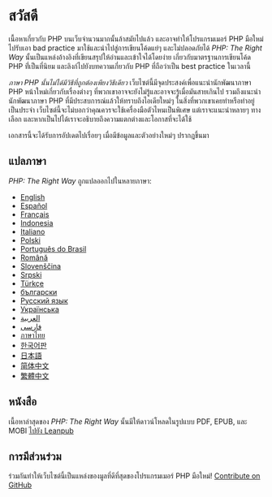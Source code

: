 # สวัสดี

เนื้อหาเกี่ยวกับ PHP บนเว็บจำนวนมากนั้นล้าสมัยไปแล้ว  และอาจทำให้โปรแกรมเมอร์ PHP มือใหม่ไปรับเอา bad practice มาใช้และนำไปสู่การเขียนโค้ดแย่ๆ และไม่ปลอดภัยได้ _PHP: The Right Way_ นั้นเป็นแหล่งอ้างอิงที่เขียนสรุปให้อ่านและเข้าใจได้โดยง่าย  เกี่ยวกับมาตรฐานการเขียนโค้ด PHP ที่่เป็นที่นิยม  และลิงก์ไปยังบทความเกี่ยวกับ PHP ที่ถือว่าเป็น best practice ในเวลานี้

_ภาษา PHP นั้นไม่ได้มีวิธีที่ถูกต้องเพียงวิธีเดียว_ เว็บไซต์นี้มีจุดประสงค์เพื่อแนะนำนักพัฒนาภาษา PHP หน้าใหม่เกี่ยวกับเรื่องต่างๆ ที่พวกเขาอาจจะยังไม่รู้และอาจจะรู้เมื่อมันสายเกินไป  รวมถึงแนะนำนักพัฒนาภาษา PHP ที่มีประสบการณ์แล้วให้ทราบถึงไอเดียใหม่ๆ ในสิ่งที่พวกเขาเคยทำหรือทำอยู่เป็นประจำ  เว็บไซต์นี้จะไม่บอกว่าคุณควรจะใช้เครื่องมือตัวไหนเป็นพิเศษ  แต่เราจะแนะนำหลายๆ ทางเลือก  และหากเป็นไปได้เราจะอธิบายถึงความแตกต่างและโอกาสที่จะได้ใช้

เอกสารนี้จะได้รับการอัปเดตไปเรื่อยๆ เมื่อมีข้อมูลและตัวอย่างใหม่ๆ ปรากฎขึ้นมา

## แปลภาษา

_PHP: The Right Way_ ถูกแปลออกไปในหลายภาษา:

* [English](http://www.phptherightway.com)
* [Español](http://phpdevenezuela.github.io/php-the-right-way)
* [Français](http://eilgin.github.io/php-the-right-way/)
* [Indonesia](http://id.phptherightway.com)
* [Italiano](http://it.phptherightway.com)
* [Polski](http://pl.phptherightway.com)
* [Português do Brasil](http://br.phptherightway.com)
* [Română](https://bgui.github.io/php-the-right-way/)
* [Slovenščina](http://sl.phptherightway.com)
* [Srpski](http://phpsrbija.github.io/php-the-right-way/)
* [Türkçe](http://hkulekci.github.io/php-the-right-way/)
* [български](http://bg.phptherightway.com)
* [Русский язык](http://getjump.github.io/ru-php-the-right-way)
* [Українська](http://iflista.github.com/php-the-right-way)
* [العربية](https://adaroobi.github.io/php-the-right-way/)
* [فارسى](http://novid.github.io/php-the-right-way/)
* [ภาษาไทย](https://wp63.github.io/php-the-right-way/)
* [한국어판](http://modernpug.github.io/php-the-right-way)
* [日本語](http://ja.phptherightway.com)
* [简体中文](https://laravel-china.github.io/php-the-right-way/)
* [繁體中文](https://laravel-taiwan.github.io/php-the-right-way)

## หนังสือ

เนื้อหาล่าสุดของ _PHP: The Right Way_ นั้นมีให้ดาวน์โหลดในรูปแบบ PDF, EPUB, และ MOBI [ไปยัง Leanpub][1]

## การมีส่วนร่วม

ร่วมกันทำให้เว็บไซต์นี้เป็นแหล่งของมูลที่ดีที่สุดของโปรแกรมเมอร์ PHP มือใหม่! [Contribute on GitHub][2]

[1]: https://leanpub.com/phptherightway
[2]: https://github.com/codeguy/php-the-right-way/tree/gh-pages
